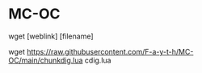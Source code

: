 # MC-OC


wget [weblink] [filename]


wget https://raw.githubusercontent.com/F-a-y-t-h/MC-OC/main/chunkdig.lua cdig.lua
